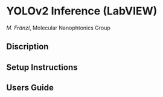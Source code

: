 # YOLOv2 Inference (LabVIEW)

*M. Fränzl*, Molecular Nanophtonics Group

## Discription


## Setup Instructions


## Users Guide




